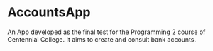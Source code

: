 # AccountsApp

An App developed as the final test for the Programming 2 course of Centennial College. It aims to create and consult bank accounts.
